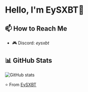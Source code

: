 # Hello, I'm EySXBT👋

## 📫 How to Reach Me
- 🎮 Discord: *eysxbt*

## 📊 GitHub Stats
![GitHub stats](https://github-readme-stats.vercel.app/api?username=EySXBT&show_icons=true&theme=radical)

⭐️ From [EySXBT](https://github.com/EySXBT)
